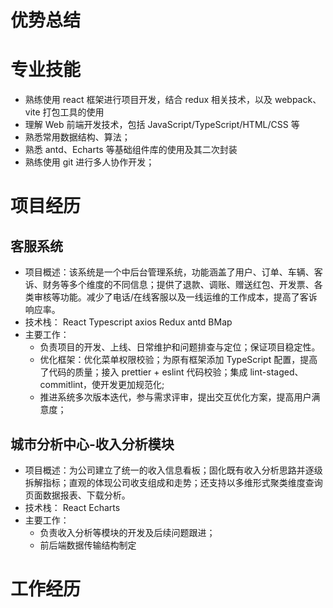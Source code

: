 # 优势总结

# 专业技能

- 熟练使用 react 框架进行项目开发，结合 redux 相关技术，以及 webpack、vite 打包工具的使用
- 理解 Web 前端开发技术，包括 JavaScript/TypeScript/HTML/CSS 等
- 熟悉常用数据结构、算法；
- 熟悉 antd、Echarts 等基础组件库的使用及其二次封装
- 熟练使用 git 进行多人协作开发；

# 项目经历

## 客服系统

- 项目概述：该系统是一个中后台管理系统，功能涵盖了用户、订单、车辆、客诉、财务等多个维度的不同信息；提供了退款、调账、赠送红包、开发票、各类审核等功能。减少了电话/在线客服以及一线运维的工作成本，提高了客诉响应率。
- 技术栈： React Typescript axios Redux antd BMap
- 主要工作：
  - 负责项目的开发、上线、日常维护和问题排查与定位；保证项目稳定性。
  - 优化框架：优化菜单权限校验；为原有框架添加 TypeScript 配置，提高了代码的质量；接入 prettier + eslint 代码校验；集成 lint-staged、commitlint，使开发更加规范化;
  - 推进系统多次版本迭代，参与需求评审，提出交互优化方案，提高用户满意度；

## 城市分析中心-收入分析模块

- 项目概述：为公司建立了统一的收入信息看板；固化既有收入分析思路并逐级拆解指标；直观的体现公司收支组成和走势；还支持以多维形式聚类维度查询页面数据报表、下载分析。
- 技术栈： React Echarts
- 主要工作：
  - 负责收入分析等模块的开发及后续问题跟进；
  - 前后端数据传输结构制定

# 工作经历
